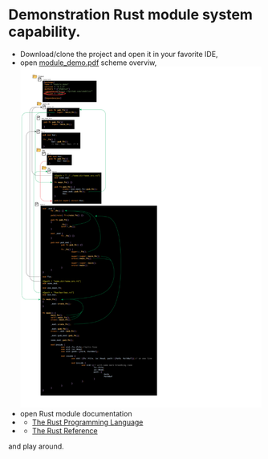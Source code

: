 # Demonstration Rust module system capability.
- Download/clone the project and open it in your favorite IDE, 
- open [module_demo.pdf](https://github.com/cheblin/module_demo/blob/master/modules_demo.pdf) scheme overviw,
![scheme](https://github.com/cheblin/module_demo/blob/master/modules_demo.svg)
-  open Rust module documentation
- - [The Rust Programming Language](https://doc.rust-lang.org/1.30.0/book/second-edition/ch07-00-modules.html)
- - [The Rust Reference](https://doc.rust-lang.org/reference/items/modules.html)

and play around.
